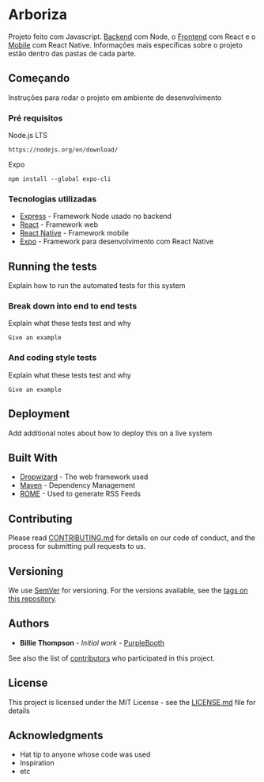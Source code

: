 # Arboriza

Projeto feito com Javascript. [Backend](backend/) com Node, o [Frontend](web/) com React e o [Mobile](mobile/) com React Native.
Informações mais específicas sobre o projeto estão dentro das pastas de cada parte.

## Começando

Instruções para rodar o projeto em ambiente de desenvolvimento

### Pré requisitos

Node.js LTS

```
https://nodejs.org/en/download/
```

Expo

```
npm install --global expo-cli
```

### Tecnologias utilizadas

- [Express](https://expressjs.com/pt-br/) - Framework Node usado no backend
- [React](https://pt-br.reactjs.org/) - Framework web
- [React Native](https://reactnative.dev/docs/getting-started) - Framework mobile
- [Expo](https://docs.expo.io/versions/latest/) - Framework para desenvolvimento com React Native

## Running the tests

Explain how to run the automated tests for this system

### Break down into end to end tests

Explain what these tests test and why

```
Give an example
```

### And coding style tests

Explain what these tests test and why

```
Give an example
```

## Deployment

Add additional notes about how to deploy this on a live system

## Built With

- [Dropwizard](http://www.dropwizard.io/1.0.2/docs/) - The web framework used
- [Maven](https://maven.apache.org/) - Dependency Management
- [ROME](https://rometools.github.io/rome/) - Used to generate RSS Feeds

## Contributing

Please read [CONTRIBUTING.md](https://gist.github.com/PurpleBooth/b24679402957c63ec426) for details on our code of conduct, and the process for submitting pull requests to us.

## Versioning

We use [SemVer](http://semver.org/) for versioning. For the versions available, see the [tags on this repository](https://github.com/your/project/tags).

## Authors

- **Billie Thompson** - _Initial work_ - [PurpleBooth](https://github.com/PurpleBooth)

See also the list of [contributors](https://github.com/your/project/contributors) who participated in this project.

## License

This project is licensed under the MIT License - see the [LICENSE.md](LICENSE.md) file for details

## Acknowledgments

- Hat tip to anyone whose code was used
- Inspiration
- etc
